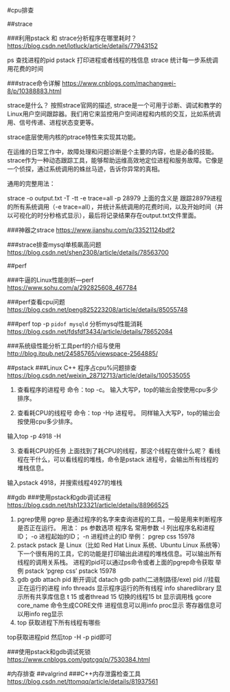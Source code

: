 
#cpu排查

##strace

###利用pstack 和 strace分析程序在哪里耗时？
https://blog.csdn.net/lotluck/article/details/77943152

ps	查找进程的pid
  pstack	打印进程或者线程的栈信息
  strace 	统计每一步系统调用花费的时间

###strace命令详解
https://www.cnblogs.com/machangwei-8/p/10388883.html

strace是什么？
按照strace官网的描述, strace是一个可用于诊断、调试和教学的Linux用户空间跟踪器。我们用它来监控用户空间进程和内核的交互，比如系统调用、信号传递、进程状态变更等。

strace底层使用内核的ptrace特性来实现其功能。

在运维的日常工作中，故障处理和问题诊断是个主要的内容，也是必备的技能。strace作为一种动态跟踪工具，能够帮助运维高效地定位进程和服务故障。它像是一个侦探，通过系统调用的蛛丝马迹，告诉你异常的真相。


 通用的完整用法：

strace -o output.txt -T -tt -e trace=all -p 28979
上面的含义是 跟踪28979进程的所有系统调用（-e trace=all），并统计系统调用的花费时间，以及开始时间（并以可视化的时分秒格式显示），最后将记录结果存在output.txt文件里面。

 

###神器之strace
https://www.jianshu.com/p/33521124bdf2

###strace排查mysql单核飙高问题
https://blog.csdn.net/shen2308/article/details/78563700

##perf

###牛逼的Linux性能剖析—perf 
https://www.sohu.com/a/292825608_467784

###perf查看cpu问题
https://blog.csdn.net/peng825223208/article/details/85055748

###perf top -p `pidof mysqld` 分析mysql性能消耗
https://blog.csdn.net/fdsfdf3434/article/details/78652084

###系统级性能分析工具perf的介绍与使用
http://blog.itpub.net/24585765/viewspace-2564885/

##pstack 
###Linux C++ 程序占cpu%问题排查
https://blog.csdn.net/weixin_28712713/article/details/100535055
1. 查看程序的进程号
命令：top -c。 输入大写P，top的输出会按使用cpu多少排序。

2. 查看耗CPU的线程号
命令：top -Hp 进程号。 同样输入大写P，top的输出会按使用cpu多少排序。

输入top -p 4918 -H

3. 查看耗CPU的任务
上面找到了耗CPU的线程，那这个线程在做什么呢？
看线程在干什么，可以看线程的堆栈，命令是pstack 进程号，会输出所有线程的堆栈信息。

输入pstack 4918，并搜索线程4927的堆栈

##gdb
###使用pstack和gdb调试进程
https://blog.csdn.net/tsh123321/article/details/88966525

1. pgrep使用
pgrep 是通过程序的名字来查询进程的工具，一般是用来判断程序是否正在运行。
用法：
ps 参数选项 程序名
常用参数
-l 列出程序名和进程ID；
-o 进程起始的ID；
-n 进程终止的ID
举例：
pgrep css
15978
2. pstack
pstack 是 Linux（比如 Red Hat Linux 系统、Ubuntu Linux 系统等）下一个很有用的工具，它的功能是打印输出此进程的堆栈信息。可以输出所有线程的调用关系栈。
进程的pid可以通过ps命令或者上面的pgrep命令获取
举例
pstack ‘pgrep css’
pstack 15978
3. gdb
gdb attach pid
断开调试 datach
gdb path(二进制路径/exe) pid //挂载正在运行的进程
info threads 显示程序运行的所有线程
info sharedlibrary 显示所有共享库信息
t 15 或者thread 15 切换的线程15
bt 显示调用栈
gcore core_name 命令生成CORE文件
进程信息可以用info proc显示
寄存器信息可以用info reg显示
4. top
获取进程下所有线程有哪些

top获取进程pid
然后top -H -p pid即可


###使用pstack和gdb调试死锁
https://www.cnblogs.com/gqtcgq/p/7530384.html

#内存排查
##valgrind
###C++内存泄露检查工具
https://blog.csdn.net/ttomqq/article/details/81937561







